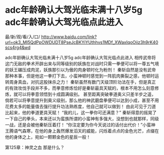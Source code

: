# adc年龄确认大驾光临未满十八岁5g adc年龄确认大驾光临点此进入

最/新/观/看/入/口/ http://www.baidu.com/link?url=ok3_Ml5QdPpOWDUDT8PseJcBKYiYUthhvs1MDf_XWaxIqoOiiz3h9rK40scs4rg4&wd

adc年龄确认大驾光临未满十八岁5g adc年龄确认大驾光临点此进入
相传武帝将这门无敌的拳术开辟出来与同等级别的妖族在对战时只需一拳便可以将一尊五气境的妖王碾压成肉泥，妖族那引以为傲的肉身顿时化为粉剂！
    秦斩自然是没有武帝那种本事，但是他这一拳打下去，小蛮神顿时感觉到一阵肌肉撕裂之感，他顿时运转周身真血，对抗这股抹杀之力！
    秦斩虽然有数门天级顶阶功法在手，但是真正的有效攻伐手段并不多，而拳意修炼恰好是秦斩最具天赋的，根本不用怎么刻意修炼，就可以将拳意领悟到十成圆满级别。
    甚至距离突破拳道奥义只差半步之遥，倘若可以将拳意提升到奥义级别，那么他的神武磨盘拳便可以达到小成，甚至不用花费太多的能量值去强行提升功法熟练度，他自己就可以做到！
    由此可见于刀道比起来，他的拳道更具天赋！
    “我的儿，这一拳你可还满意？”
    秦斩得意的摇晃了一下自己的拳头，本来还以为蛮族所谓的小蛮神有多强大，没想到也就那样，同级一战，还是会被他秦斩压着打！
    “你注定要为你今天说过的话付出代价！”小蛮神王腾语气森寒，在他的身上轰然爆发滔天的威能，闪烁着点点的金色光芒，点缀在他的身体之上，宛如一颗颗金色的星辰一般！

第125章：神灵之血
    那是什么？
